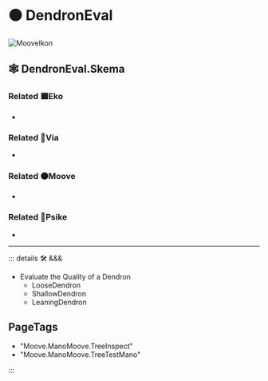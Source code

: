 # 🟠 <mooves>DendronEval</mooves>

![MooveIkon](/BetaIkon/Mooves_Ikon.png)

## 🕸 DendronEval.Skema

### Related 🟩<ekos>Eko</ekos>

-

### Related 🔻<via>Via</via>

-

### Related 🟠<mooves>Moove</mooves>

-

### Related 💜<psike>Psike</psike>

-

---

<!-- =================================================== -->
<!-- =================================================== -->
<!-- =================================================== -->
<!-- =================================================== -->
<!-- =================================================== -->
::: details 🛠 <dev>&&&</dev>

- Evaluate the Quality of a Dendron
    - LooseDendron
    - ShallowDendron
    - LeaningDendron

<h2>PageTags</h2>

- "Moove.ManoMoove.TreeInspect"
- "Moove.ManoMoove.TreeTestMano"

:::
